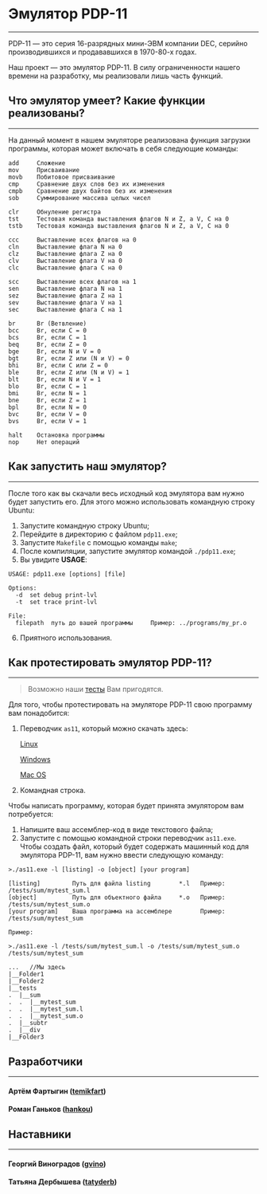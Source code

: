 # Эмулятор PDP-11
-----------------

PDP-11 — это серия 16-разрядных мини-ЭВМ компании DEC, серийно производившихся и продававшихся в 1970-80-х годах.

Наш проект — это эмулятор PDP-11.
В силу ограниченности нашего времени на разработку, мы реализовали лишь часть функций.


## Что эмулятор умеет? Какие функции реализованы?
-------------------------------------------------

На данный момент в нашем эмуляторе реализована функция загрузки программы, 
которая может включать в себя следующие команды:
```
add     Сложение
mov     Присваивание
movb    Побитовое присваивание
cmp     Сравнение двух слов без их изменения
cmpb    Сравнение двух байтов без их изменения
sob     Суммирование массива целых чисел

clr     Обнуление регистра
tst     Тестовая команда выставления флагов N и Z, а V, C на 0
tstb    Тестовая команда выставления флагов N и Z, а V, C на 0

ccc     Выставление всех флагов на 0
cln     Выставление флага N на 0
clz     Выставление флага Z на 0
clv     Выставление флага V на 0
clc     Выставление флага C на 0

scc     Выставление всех флагов на 1
sen     Выставление флага N на 1
sez     Выставление флага Z на 1
sev     Выставление флага V на 1
sec     Выставление флага C на 1

br      Br (Ветвление)
bcc     Br, если C = 0
bcs     Br, если C = 1
beq     Br, если Z = 0
bge     Br, если N и V = 0
bgt     Br, если Z или (N и V) = 0
bhi     Br, если C или Z = 0
ble     Br, если Z или (N и V) = 1
blt     Br, если N и V = 1
blo     Br, если C = 1
bmi     Br, если N = 1
bne     Br, если Z = 1
bpl     Br, если N = 0
bvc     Br, если V = 0
bvs     Br, если V = 1

halt    Остановка программы
nop     Нет операций
```


## Как запустить наш эмулятор?
------------------------------

После того как вы скачали весь исходный код эмулятора вам нужно будет запустить его.
Для этого можно использовать командную строку Ubuntu:

1. Запустите командную строку Ubuntu;
2. Перейдите в директорию с файлом `pdp11.exe`;
3. Запустите `Makefile` с помощью команды `make`;
4. После компиляции, запустите эмулятор командой `./pdp11.exe`;
5. Вы увидите **USAGE**:
```
USAGE: pdp11.exe [options] [file]

Options:
  -d  set debug print-lvl
  -t  set trace print-lvl

File:
  filepath  путь до вашей программы     Пример: ../programs/my_pr.o
```
6. Приятного использования.


## Как протестировать эмулятор PDP-11?
--------------------------------------

>Возможно наши [тесты](https://github.com/tatyderb/pdp11_tests) Вам пригодятся.

Для того, чтобы протестировать на эмуляторе PDP-11 свою программу вам понадобится:
1. Переводчик `as11`, который можно скачать здесь:

    [Linux](http://acm.mipt.ru/twiki/pub/Cintro/PDPIntro/pdp11em-linux.zip)
    
    [Windows](http://acm.mipt.ru/twiki/pub/Cintro/PDPIntro/pdp11em-win32.rar)
    
    [Mac OS](http://acm.mipt.ru/twiki/pub/Cintro/PDPIntro/mac_exe.zip)
    
3. Командная строка.

Чтобы написать программу, которая будет принята эмулятором вам потребуется:
1. Напишите ваш ассемблер-код в виде текстового файла;
2. Запустите с помощью командной строки переводчик `as11.exe`.
Чтобы создать файл, который будет содержать машинный код для эмулятора PDP-11, 
вам нужно ввести следующую команду:
```
>./as11.exe -l [listing] -o [object] [your program]

[listing]         Путь для файла listing        *.l   Пример: /tests/sum/mytest_sum.l
[object]          Путь для объектного файла     *.o   Пример: /tests/sum/mytest_sum.o
[your program]    Ваша программа на ассемблере        Пример: /tests/sum/mytest_sum

Пример:

>./as11.exe -l /tests/sum/mytest_sum.l -o /tests/sum/mytest_sum.o /tests/sum/mytest_sum

...   //Мы здесь
|__Folder1
|__Folder2
|__tests
.  |__sum
.  .  |__mytest_sum
.  .  |__mytest_sum.l
.  .  |__mytest_sum.o
.  |__subtr
.  |__div
|__Folder3
```


## Разработчики
---------------

#### Артём Фартыгин ([temikfart](https://github.com/temikfart))


#### Роман Ганьков ([hankou](https://github.com/hankou-code))


## Наставники
-------------

#### Георгий Виноградов ([gvino](https://github.com/gvino))

#### Татьяна Дербышева ([tatyderb](https://github.com/tatyderb))
